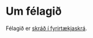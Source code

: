 # Um félagið

Félagið er [skráð í fyrirtækjaskrá](https://skatturinn.is/fyrirtaekjaskra/leit/kennitala/5103161340).